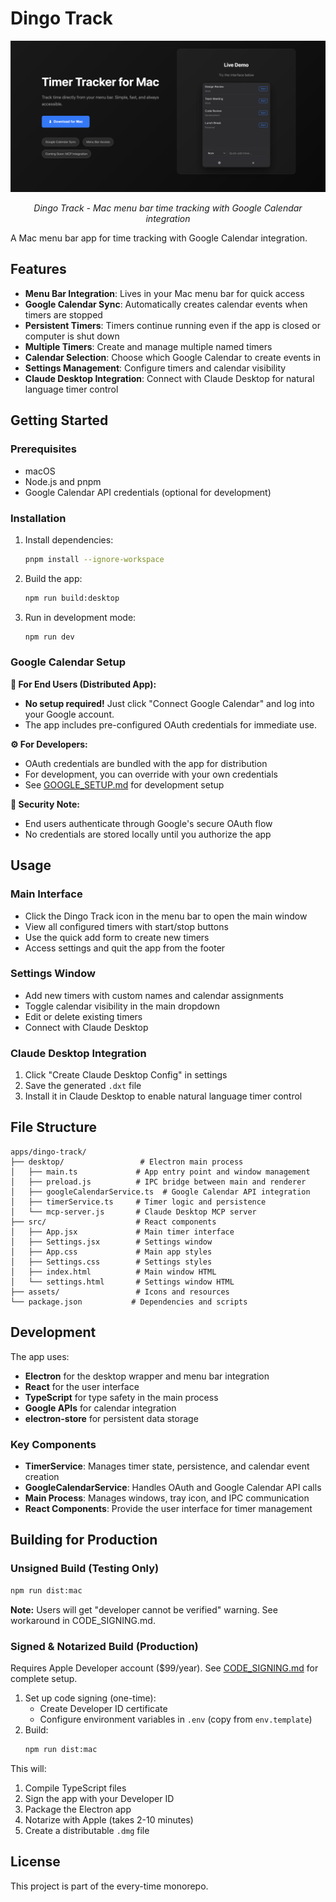 # Dingo Track

<div align="center">
  <a href="https://connerkward.github.io/trak/" target="_blank">
    <img src="landing-page/landing-page.png" alt="Dingo Track Landing Page" width="800" />
  </a>
  <p><em>Dingo Track - Mac menu bar time tracking with Google Calendar integration</em></p>
</div>

A Mac menu bar app for time tracking with Google Calendar integration.

## Features

- **Menu Bar Integration**: Lives in your Mac menu bar for quick access
- **Google Calendar Sync**: Automatically creates calendar events when timers are stopped
- **Persistent Timers**: Timers continue running even if the app is closed or computer is shut down
- **Multiple Timers**: Create and manage multiple named timers
- **Calendar Selection**: Choose which Google Calendar to create events in
- **Settings Management**: Configure timers and calendar visibility
- **Claude Desktop Integration**: Connect with Claude Desktop for natural language timer control

## Getting Started

### Prerequisites

- macOS
- Node.js and pnpm
- Google Calendar API credentials (optional for development)

### Installation

1. Install dependencies:
   ```bash
   pnpm install --ignore-workspace
   ```

2. Build the app:
   ```bash
   npm run build:desktop
   ```

3. Run in development mode:
   ```bash
   npm run dev
   ```

### Google Calendar Setup

**🎉 For End Users (Distributed App):**
- **No setup required!** Just click "Connect Google Calendar" and log into your Google account.
- The app includes pre-configured OAuth credentials for immediate use.

**⚙️ For Developers:**
- OAuth credentials are bundled with the app for distribution
- For development, you can override with your own credentials
- See [GOOGLE_SETUP.md](./GOOGLE_SETUP.md) for development setup

**🔐 Security Note:** 
- End users authenticate through Google's secure OAuth flow
- No credentials are stored locally until you authorize the app

## Usage

### Main Interface

- Click the Dingo Track icon in the menu bar to open the main window
- View all configured timers with start/stop buttons
- Use the quick add form to create new timers
- Access settings and quit the app from the footer

### Settings Window

- Add new timers with custom names and calendar assignments
- Toggle calendar visibility in the main dropdown
- Edit or delete existing timers
- Connect with Claude Desktop

### Claude Desktop Integration

1. Click "Create Claude Desktop Config" in settings
2. Save the generated `.dxt` file
3. Install it in Claude Desktop to enable natural language timer control

## File Structure

```
apps/dingo-track/
├── desktop/                 # Electron main process
│   ├── main.ts             # App entry point and window management
│   ├── preload.js          # IPC bridge between main and renderer
│   ├── googleCalendarService.ts  # Google Calendar API integration
│   ├── timerService.ts     # Timer logic and persistence
│   └── mcp-server.js       # Claude Desktop MCP server
├── src/                    # React components
│   ├── App.jsx             # Main timer interface
│   ├── Settings.jsx        # Settings window
│   ├── App.css             # Main app styles
│   ├── Settings.css        # Settings styles
│   ├── index.html          # Main window HTML
│   └── settings.html       # Settings window HTML
├── assets/                 # Icons and resources
└── package.json           # Dependencies and scripts
```

## Development

The app uses:
- **Electron** for the desktop wrapper and menu bar integration
- **React** for the user interface
- **TypeScript** for type safety in the main process
- **Google APIs** for calendar integration
- **electron-store** for persistent data storage

### Key Components

- **TimerService**: Manages timer state, persistence, and calendar event creation
- **GoogleCalendarService**: Handles OAuth and Google Calendar API calls
- **Main Process**: Manages windows, tray icon, and IPC communication
- **React Components**: Provide the user interface for timer management

## Building for Production

### Unsigned Build (Testing Only)

```bash
npm run dist:mac
```

**Note:** Users will get "developer cannot be verified" warning. See workaround in CODE_SIGNING.md.

### Signed & Notarized Build (Production)

Requires Apple Developer account ($99/year). See [CODE_SIGNING.md](./CODE_SIGNING.md) for complete setup.

1. Set up code signing (one-time):
   - Create Developer ID certificate
   - Configure environment variables in `.env` (copy from `env.template`)
2. Build:
   ```bash
   npm run dist:mac
   ```

This will:
1. Compile TypeScript files
2. Sign the app with your Developer ID
3. Package the Electron app
4. Notarize with Apple (takes 2-10 minutes)
5. Create a distributable `.dmg` file

## License

This project is part of the every-time monorepo.